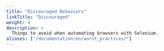 ```yaml
---
title: "Discouraged Behaviors"
linkTitle: "Discouraged"
weight: 4
description: >
  Things to avoid when automating browsers with Selenium.
aliases: ["/documentation/en/worst_practices/"]    
---
```



